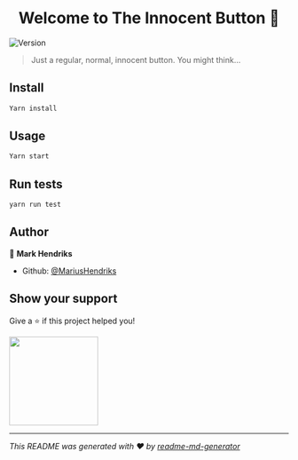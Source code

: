<h1 align="center">Welcome to The Innocent Button 👋</h1>
<p>
  <img alt="Version" src="https://img.shields.io/badge/version-0.1-blue.svg?cacheSeconds=2592000" />
</p>

> Just a regular, normal, innocent button. You might think...

## Install

```sh
Yarn install
```

## Usage

```sh
Yarn start
```

## Run tests

```sh
yarn run test
```

## Author

👤 **Mark Hendriks**

* Github: [@MariusHendriks](https://github.com/MariusHendriks)

## Show your support

Give a ⭐️ if this project helped you!

<a href="https://www.patreon.com/patreon.com\/MariusHendriks">
  <img src="https://c5.patreon.com/external/logo/become_a_patron_button@2x.png" width="160">
</a>

***
_This README was generated with ❤️ by [readme-md-generator](https://github.com/kefranabg/readme-md-generator)_